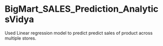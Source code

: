 # BigMart_SALES_Prediction_AnalyticsVidya
Used Linear regression model to predict  predict sales of product across multiple stores.
